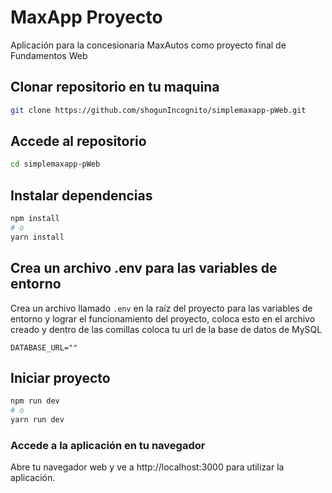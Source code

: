 # MaxApp Proyecto

Aplicación para la concesionaria MaxAutos como proyecto final de Fundamentos Web

## Clonar repositorio en tu maquina
```bash
git clone https://github.com/shogunIncognito/simplemaxapp-pWeb.git
```

## Accede al repositorio
```bash
cd simplemaxapp-pWeb
```


## Instalar dependencias
```bash
npm install
# o
yarn install
```


## Crea un archivo .env para las variables de entorno
Crea un archivo llamado `.env` en la raíz del proyecto para las variables de entorno y lograr el funcionamiento del proyecto, coloca esto en el archivo creado y dentro de las comillas coloca tu url de la base de datos de MySQL

```env
DATABASE_URL=""
```

## Iniciar proyecto
```bash
npm run dev
# o
yarn run dev
```

### Accede a la aplicación en tu navegador
Abre tu navegador web y ve a http://localhost:3000 para utilizar la aplicación.